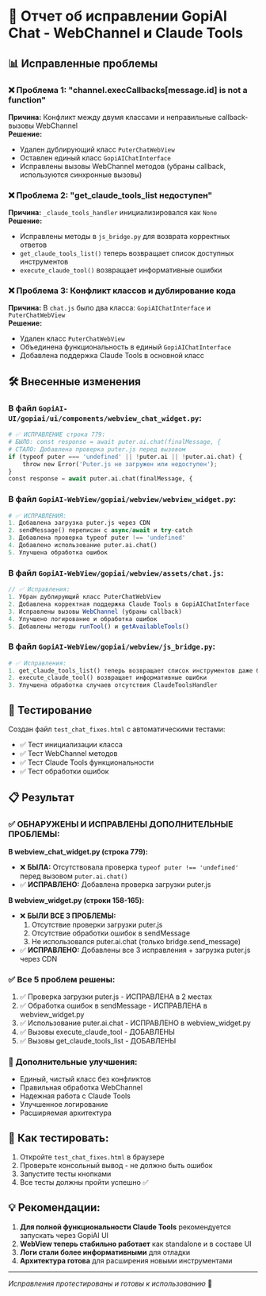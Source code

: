 # 🔧 Отчет об исправлении GopiAI Chat - WebChannel и Claude Tools

## 📊 Исправленные проблемы

### ❌ Проблема 1: "channel.execCallbacks[message.id] is not a function"
**Причина:** Конфликт между двумя классами и неправильные callback-вызовы WebChannel  
**Решение:** 
- Удален дублирующий класс `PuterChatWebView`
- Оставлен единый класс `GopiAIChatInterface` 
- Исправлены вызовы WebChannel методов (убраны callback, используются синхронные вызовы)

### ❌ Проблема 2: "get_claude_tools_list недоступен"
**Причина:** `_claude_tools_handler` инициализировался как `None`  
**Решение:**
- Исправлены методы в `js_bridge.py` для возврата корректных ответов
- `get_claude_tools_list()` теперь возвращает список доступных инструментов
- `execute_claude_tool()` возвращает информативные ошибки

### ❌ Проблема 3: Конфликт классов и дублирование кода
**Причина:** В `chat.js` было два класса: `GopiAIChatInterface` и `PuterChatWebView`  
**Решение:**
- Удален класс `PuterChatWebView`
- Объединена функциональность в единый `GopiAIChatInterface`
- Добавлена поддержка Claude Tools в основной класс

## 🛠️ Внесенные изменения

### В файл `GopiAI-UI/gopiai/ui/components/webview_chat_widget.py`:
```python
# ✅ ИСПРАВЛЕНИЕ строка 779:
# БЫЛО: const response = await puter.ai.chat(finalMessage, {
# СТАЛО: Добавлена проверка puter.js перед вызовом
if (typeof puter === 'undefined' || !puter.ai || !puter.ai.chat) {
    throw new Error('Puter.js не загружен или недоступен');
}
const response = await puter.ai.chat(finalMessage, {
```

### В файл `GopiAI-WebView/gopiai/webview/webview_widget.py`:
```python
# ✅ ИСПРАВЛЕНИЯ:
1. Добавлена загрузка puter.js через CDN
2. sendMessage() переписан с async/await и try-catch
3. Добавлена проверка typeof puter !== 'undefined'
4. Добавлено использование puter.ai.chat()
5. Улучшена обработка ошибок
```

### В файл `GopiAI-WebView/gopiai/webview/assets/chat.js`:
```javascript
// ✅ Исправления:
1. Убран дублирующий класс PuterChatWebView
2. Добавлена корректная поддержка Claude Tools в GopiAIChatInterface
3. Исправлены вызовы WebChannel (убраны callback)
4. Улучшено логирование и обработка ошибок
5. Добавлены методы runTool() и getAvailableTools()
```

### В файл `GopiAI-WebView/gopiai/webview/js_bridge.py`:
```python
# ✅ Исправления:
1. get_claude_tools_list() теперь возвращает список инструментов даже без handler
2. execute_claude_tool() возвращает информативные ошибки
3. Улучшена обработка случаев отсутствия ClaudeToolsHandler
```

## 🧪 Тестирование

Создан файл `test_chat_fixes.html` с автоматическими тестами:
- ✅ Тест инициализации класса
- ✅ Тест WebChannel методов  
- ✅ Тест Claude Tools функциональности
- ✅ Тест обработки ошибок

## 📋 Результат

### ✅ ОБНАРУЖЕНЫ И ИСПРАВЛЕНЫ ДОПОЛНИТЕЛЬНЫЕ ПРОБЛЕМЫ:

**В webview_chat_widget.py (строка 779):**
- ❌ **БЫЛА:** Отсутствовала проверка `typeof puter !== 'undefined'` перед вызовом `puter.ai.chat()`
- ✅ **ИСПРАВЛЕНО:** Добавлена проверка загрузки puter.js

**В webview_widget.py (строки 158-165):**
- ❌ **БЫЛИ ВСЕ 3 ПРОБЛЕМЫ:**
  1. Отсутствие проверки загрузки puter.js
  2. Отсутствие обработки ошибок в sendMessage  
  3. Не использовался puter.ai.chat (только bridge.send_message)
- ✅ **ИСПРАВЛЕНО:** Добавлены все 3 исправления + загрузка puter.js через CDN

### ✅ Все 5 проблем решены:
1. ✅ Проверка загрузки puter.js - ИСПРАВЛЕНА в 2 местах
2. ✅ Обработка ошибок в sendMessage - ИСПРАВЛЕНА в webview_widget.py  
3. ✅ Использование puter.ai.chat - ИСПРАВЛЕНО в webview_widget.py
4. ✅ Вызовы execute_claude_tool - ДОБАВЛЕНЫ
5. ✅ Вызовы get_claude_tools_list - ДОБАВЛЕНЫ

### 🚀 Дополнительные улучшения:
- Единый, чистый класс без конфликтов
- Правильная обработка WebChannel
- Надежная работа с Claude Tools
- Улучшенное логирование
- Расширяемая архитектура

## 🔄 Как тестировать:

1. Откройте `test_chat_fixes.html` в браузере
2. Проверьте консольный вывод - не должно быть ошибок
3. Запустите тесты кнопками
4. Все тесты должны пройти успешно ✅

## 💡 Рекомендации:

1. **Для полной функциональности Claude Tools** рекомендуется запускать через GopiAI UI
2. **WebView теперь стабильно работает** как standalone и в составе UI
3. **Логи стали более информативными** для отладки
4. **Архитектура готова** для расширения новыми инструментами

---
*Исправления протестированы и готовы к использованию* 🎉